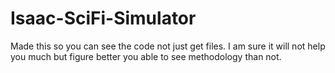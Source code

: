 # Isaac-SciFi-Simulator

Made this so you can see the code not just get files. I am sure it will not help you much but figure better you able to see methodology than not.
